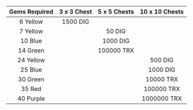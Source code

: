 | Gems Required  | 3 x 3 Chest | 5 x 5 Chests | 10 x 10 Chests |
|:--------------:|:-----------:|:------------:|:--------------:|
|6 Yellow        |  1500 DIG   |              |                |
|7 Yellow        |             |  50 DIG      |                |
|10 Blue         |             |  1000 DIG    |                |
|14 Green        |             |  100000 TRX  |                |
|24 Yellow       |             |              |  500 DIG       |
|25 Blue         |             |              |  1000 DIG      |
|30 Green        |             |              |  10000 TRX     |
|35 Red          |             |              |  100000 TRX    |
|40 Purple       |             |              |  1000000 TRX   |
